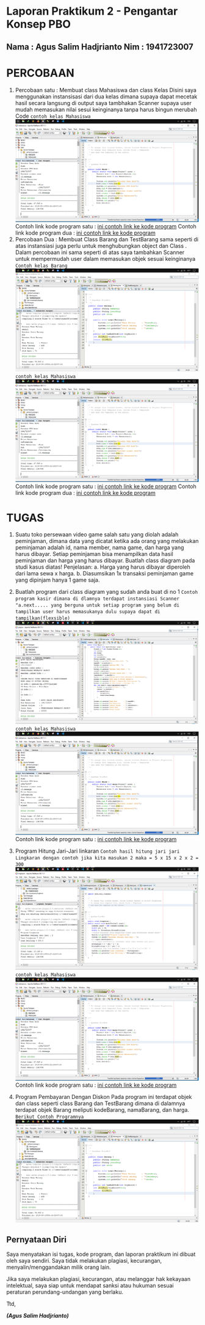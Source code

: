# Laporan Praktikum 2 - Pengantar Konsep PBO
## Nama : Agus Salim Hadjrianto              Nim : 1941723007
# PERCOBAAN
1. Percobaan satu : Membuat class Mahasiswa dan class Kelas Disini saya menggunakan instansisasi dari dua kelas dimana supaya dapat mecetak hasil secara langsung di output saya tambhakan Scanner supaya user mudah memasukan nilai sesui keinginanya tanpa harus bingun merubah Code
`contoh kelas Mahasiswa` ![Mahasiswa](mahasiswa.PNG)
Contoh link kode program satu : [ini contoh link ke kode program](src\2_Class_dan_Object\Mahasiswa.java)
Contoh link kode program dua : [ini contoh link ke kode program](src\2_Class_dan_Object\Kelas.java)
2. Percobaan Dua : Membuat Class Barang dan TestBarang sama seperti di atas instansiasi juga perlu untuk menghubungkan object dan Class .
Dalam percobaan ini sama seperti di atas saya tambahkan Scanner untuk mempermudah user dalam memasukan objek sesuai keinginanya
`Contoh kelas Barang` ![Barang](BARANG.PNG)
`contoh kelas Mahasiswa` ![Mahasiswa](mahasiswa.PNG)
Contoh link kode program satu : [ini contoh link ke kode program](src\2_Class_dan_Object\Barang.java)
Contoh link kode program dua : [ini contoh link ke kode program](src\2_Class_dan_Object\TestBarang.java)
# TUGAS
1. Suatu toko persewaan video game salah satu yang diolah adalah peminjaman, dimana
data yang dicatat ketika ada orang yang melakukan peminjaman adalah id, nama 
member, nama game, dan harga yang harus dibayar. Setiap peminjaman bisa 
menampilkan data hasil peminjaman dan harga yang harus dibayar. Buatlah class 
diagram pada studi kasus diatas!
Penjelasan:
a. Harga yang harus dibayar diperoleh dari lama sewa x harga.
b. Diasumsikan 1x transaksi peminjaman game yang dipinjam hanya 1 game saja.
2. Buatlah program dari class diagram yang sudah anda buat di no 1
`Contoh program kasir dimana di dlamnya terdapat instansiasi Scanner "a.next..... yang berguna untuk setiap program yang belum di tampilkan user harus memasukanya dulu supaya dapat di tampilkan(flexsible)`
![Hasil Program Pembayaran](KASIR.PNG)
`contoh kelas Mahasiswa` ![Mahasiswa](mahasiswa.PNG)
Contoh link kode program satu : [ini contoh link ke kode program](src\2_Class_dan_Object\Kasir.java)

3. Program Hitung Jari-Jari linkaran
`Contoh hasil hitung jari jari Lingkaran dengan contoh jika kita masukan 2 maka = 5 x 15 x 2 x 2 = 300 `
![Contoh Gambarnya](LINGKARAN.PNG)
`contoh kelas Mahasiswa` ![Mahasiswa](mahasiswa.PNG)
Contoh link kode program satu : [ini contoh link ke kode program](src\2_Class_dan_Object\Lingkaran.java)

4. Program Pembayaran Dengan Diskon 
Pada program ini terdapat objek dan class seperti class Barang dan TestBarang dimana di dalamnya terdapat objek Barang meliputi kodeBarang, namaBarang, dan harga.
`Berikut Contoh Programnya` ![Contoh Program Diskon](BARANG.PNG)

## Pernyataan Diri

Saya menyatakan isi tugas, kode program, dan laporan praktikum ini dibuat oleh saya sendiri. Saya tidak melakukan plagiasi, kecurangan, menyalin/menggandakan milik orang lain.

Jika saya melakukan plagiasi, kecurangan, atau melanggar hak kekayaan intelektual, saya siap untuk mendapat sanksi atau hukuman sesuai peraturan perundang-undangan yang berlaku.

Ttd,

***(Agus Salim Hadjrianto)***
